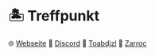 # 🏝️ Treffpunkt

🌐 [Webseite](https://treffpunkt.gg)
💬 [Discord](https://discord.gg/palmenstrand)
👑 [Toabdjzl](https://github.com/Toabdjzl)
💪 [Zarroc](https://github.com/Zarroc05)
